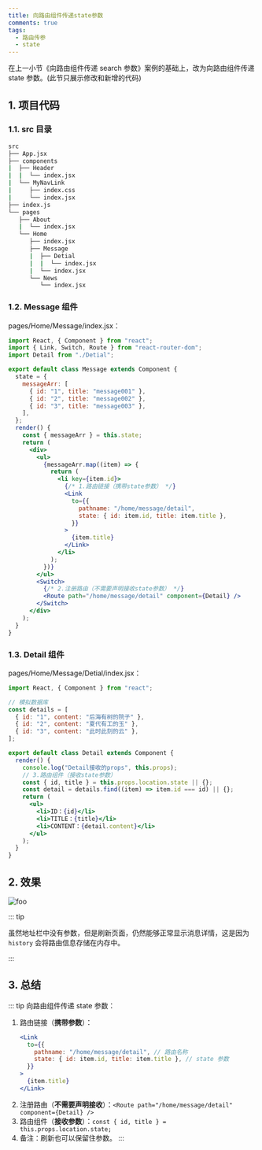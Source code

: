 ```yaml
---
title: 向路由组件传递state参数
comments: true
tags:
  - 路由传参
  - state
---
```


在上一小节《向路由组件传递 search 参数》案例的基础上，改为向路由组件传递 state 参数。(此节只展示修改和新增的代码)

## 1. 项目代码

### 1.1. src 目录

```sh
src
├── App.jsx
├── components
|  ├── Header
|  |  └── index.jsx
|  └── MyNavLink
|     ├── index.css
|     └── index.jsx
├── index.js
└── pages
   ├── About
   |  └── index.jsx
   └── Home
      ├── index.jsx
      ├── Message
      |  ├── Detial
      |  |  └── index.jsx
      |  └── index.jsx
      └── News
         └── index.jsx
```

### 1.2. Message 组件

pages/Home/Message/index.jsx：

```jsx
import React, { Component } from "react";
import { Link, Switch, Route } from "react-router-dom";
import Detail from "./Detial";

export default class Message extends Component {
  state = {
    messageArr: [
      { id: "1", title: "message001" },
      { id: "2", title: "message002" },
      { id: "3", title: "message003" },
    ],
  };
  render() {
    const { messageArr } = this.state;
    return (
      <div>
        <ul>
          {messageArr.map((item) => {
            return (
              <li key={item.id}>
                {/* 1.路由链接（携带state参数） */}
                <Link
                  to={{
                    pathname: "/home/message/detail",
                    state: { id: item.id, title: item.title },
                  }}
                >
                  {item.title}
                </Link>
              </li>
            );
          })}
        </ul>
        <Switch>
          {/* 2.注册路由（不需要声明接收state参数） */}
          <Route path="/home/message/detail" component={Detail} />
        </Switch>
      </div>
    );
  }
}
```

### 1.3. Detail 组件

pages/Home/Message/Detial/index.jsx：

```jsx
import React, { Component } from "react";

// 模拟数据库
const details = [
  { id: "1", content: "后海有树的院子" },
  { id: "2", content: "夏代有工的玉" },
  { id: "3", content: "此时此刻的云" },
];

export default class Detail extends Component {
  render() {
    console.log("Detail接收的props", this.props);
    // 3.路由组件（接收state参数）
    const { id, title } = this.props.location.state || {};
    const detail = details.find((item) => item.id === id) || {};
    return (
      <ul>
        <li>ID：{id}</li>
        <li>TITLE：{title}</li>
        <li>CONTENT：{detail.content}</li>
      </ul>
    );
  }
}
```

## 2. 效果

<img class="zoomable" :src="$withBase('/images/screenshot/5/11/1.gif')" alt="foo">

::: tip

虽然地址栏中没有参数，但是刷新页面，仍然能够正常显示消息详情，这是因为 `history` 会将路由信息存储在内存中。

:::

## 3. 总结

::: tip 向路由组件传递 state 参数：

1. 路由链接（**携带参数**）：
   ```jsx
   <Link
     to={{
       pathname: "/home/message/detail", // 路由名称
       state: { id: item.id, title: item.title }, // state 参数
     }}
   >
     {item.title}
   </Link>
   ```
2. 注册路由（**不需要声明接收**）：`<Route path="/home/message/detail" component={Detail} />`
3. 路由组件（**接收参数**）：`const { id, title } = this.props.location.state;`
4. 备注：刷新也可以保留住参数。
:::
